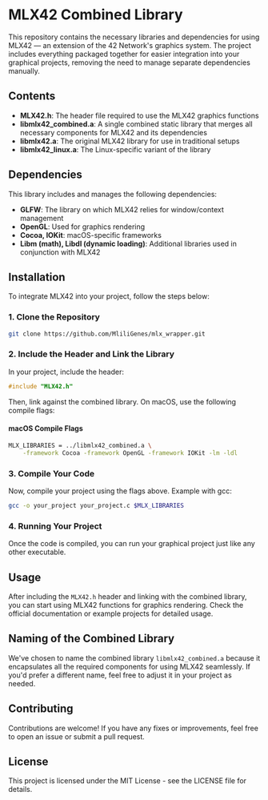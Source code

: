 # MLX42 Combined Library

This repository contains the necessary libraries and dependencies for using MLX42 — an extension of the 42 Network's graphics system. The project includes everything packaged together for easier integration into your graphical projects, removing the need to manage separate dependencies manually.

## Contents

- **MLX42.h**: The header file required to use the MLX42 graphics functions
- **libmlx42_combined.a**: A single combined static library that merges all necessary components for MLX42 and its dependencies
- **libmlx42.a**: The original MLX42 library for use in traditional setups
- **libmlx42_linux.a**: The Linux-specific variant of the library

## Dependencies

This library includes and manages the following dependencies:

- **GLFW**: The library on which MLX42 relies for window/context management
- **OpenGL**: Used for graphics rendering
- **Cocoa, IOKit**: macOS-specific frameworks
- **Libm (math), Libdl (dynamic loading)**: Additional libraries used in conjunction with MLX42

## Installation

To integrate MLX42 into your project, follow the steps below:

### 1. Clone the Repository

```bash
git clone https://github.com/MliliGenes/mlx_wrapper.git
```

### 2. Include the Header and Link the Library

In your project, include the header:

```c
#include "MLX42.h"
```

Then, link against the combined library. On macOS, use the following compile flags:

#### macOS Compile Flags

```bash
MLX_LIBRARIES = ../libmlx42_combined.a \
    -framework Cocoa -framework OpenGL -framework IOKit -lm -ldl
```

### 3. Compile Your Code

Now, compile your project using the flags above. Example with gcc:

```bash
gcc -o your_project your_project.c $MLX_LIBRARIES
```

### 4. Running Your Project

Once the code is compiled, you can run your graphical project just like any other executable.

## Usage

After including the `MLX42.h` header and linking with the combined library, you can start using MLX42 functions for graphics rendering. Check the official documentation or example projects for detailed usage.

## Naming of the Combined Library

We've chosen to name the combined library `libmlx42_combined.a` because it encapsulates all the required components for using MLX42 seamlessly. If you'd prefer a different name, feel free to adjust it in your project as needed.

## Contributing

Contributions are welcome! If you have any fixes or improvements, feel free to open an issue or submit a pull request.

## License

This project is licensed under the MIT License - see the LICENSE file for details.